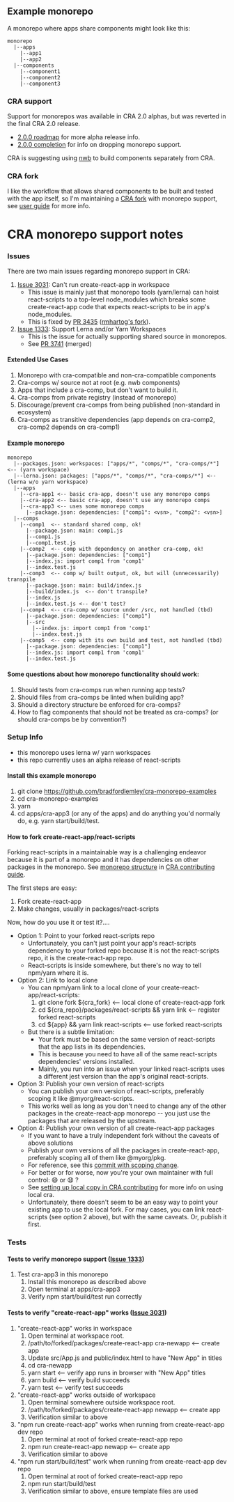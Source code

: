 ## Example monorepo
A monorepo where apps share components might look like this:
```
monorepo
  |--apps
    |--app1
    |--app2
  |--components
    |--component1
    |--component2
    |--component3
```
### CRA support
Support for monorepos was available in CRA 2.0 alphas, but was reverted in the final CRA 2.0 release.
* [2.0.0 roadmap](https://github.com/facebook/create-react-app/issues/3815) for more alpha release info.
* [2.0.0 completion](https://github.com/facebook/create-react-app/issues/5024) for info on dropping monorepo support.

CRA is suggesting using [nwb](https://github.com/insin/nwb) to build components separately from CRA.

### CRA fork
I like the workflow that allows shared components to be built and tested with the app itself, so I'm maintaining a [CRA fork](https://github.com/bradfordlemley/create-react-app) with monorepo support, see [user guide](https://github.com/bradfordlemley/create-react-app/tree/plus2/packages/react-scripts/template#sharing-components-in-a-monorepo) for more info.

# CRA monorepo support notes
### Issues
There are two main issues regarding monorepo support in CRA:
1. [Issue 3031](https://github.com/facebookincubator/create-react-app/issues/3031): Can't run create-react-app in workspace
   * This issue is mainly just that monorepo tools (yarn/lerna) can hoist react-scripts to a top-level node_modules which breaks some create-react-app code that expects react-scripts to be in app's node_modules.
   * This is fixed by [PR 3435](https://github.com/facebookincubator/create-react-app/pull/3435) ([rmhartog's fork](https://github.com/rmhartog/create-react-app/tree/support-yarn-workspaces)).
1. [Issue 1333](https://github.com/facebookincubator/create-react-app/issues/1333): Support Lerna and/or Yarn Workspaces
   * This is the issue for actually supporting shared source in monorepos.
   * See [PR 3741](https://github.com/facebookincubator/create-react-app/pull/3741) (merged)

#### Extended Use Cases
1. Monorepo with cra-compatible and non-cra-compatible components
2. Cra-comps w/ source not at root  (e.g. nwb components)
3. Apps that include a cra-comp, but don't want to build it.
4. Cra-comps from private registry (instead of monorepo)
5. Discourage/prevent cra-comps from being published (non-standard in ecosystem)
6. Cra-comps as transitive dependencies (app depends on cra-comp2, cra-comp2 depends on cra-comp1)

#### Example monorepo
```
monorepo
  |--packages.json: workspaces: ["apps/*", "comps/*", "cra-comps/*"] <-- (yarn workspace)
  |--lerna.json: packages: ["apps/*", "comps/*", "cra-comps/*"] <-- (lerna w/o yarn workspace)
  |--apps
    |--cra-app1 <-- basic cra-app, doesn't use any monorepo comps
    |--cra-app2 <-- basic cra-app, doesn't use any monorepo comps
    |--cra-app3 <-- uses some monorepo comps
      |--package.json: dependencies: ["comp1": <vsn>, "comp2": <vsn>]
  |--comps
    |--comp1  <-- standard shared comp, ok!
      |--package.json: main: comp1.js
      |--comp1.js
      |--comp1.test.js
    |--comp2  <-- comp with dependency on another cra-comp, ok!
      |--package.json: dependencies: ["comp1"]
      |--index.js: import comp1 from 'comp1'
      |--index.test.js
    |--comp3  <-- comp w/ built output, ok, but will (unnecessarily) transpile
      |--package.json: main: build/index.js
      |--build/index.js  <-- don't transpile?
      |--index.js
      |--index.test.js <-- don't test?
    |--comp4  <-- cra-comp w/ source under /src, not handled (tbd)
      |--package.json: dependencies: ["comp1"]
      |--src
        |--index.js: import comp1 from 'comp1'
        |--index.test.js
    |--comp5  <-- comp with its own build and test, not handled (tbd)
      |--package.json: dependencies: ["comp1"]
      |--index.js: import comp1 from 'comp1'
      |--index.test.js
```

#### Some questions about how monorepo functionality should work:
1. Should tests from cra-comps run when running app tests?
1. Should files from cra-comps be linted when building app?
1. Should a directory structure be enforced for cra-comps?
1. How to flag components that should not be treated as cra-comps?  (or should cra-comps be by convention?)

### Setup Info
* this monorepo uses lerna w/ yarn workspaces
* this repo currently uses an alpha release of react-scripts

#### Install this example monorepo
1. git clone https://github.com/bradfordlemley/cra-monorepo-examples
1. cd cra-monorepo-examples
1. yarn
1. cd apps/cra-app3 (or any of the apps) and do anything you'd normally do, e.g. yarn start/build/test.

#### How to fork create-react-app/react-scripts

Forking react-scripts in a maintainable way is a challenging endeavor because it is part of a monorepo
and it has dependencies on other packages in the monorepo.  See [monorepo structure](https://github.com/facebook/create-react-app/blob/master/CONTRIBUTING.md#folder-structure-of-create-react-app) in [CRA contributing guide](https://github.com/facebook/create-react-app/blob/master/CONTRIBUTING.md).

The first steps are easy:
1. Fork create-react-app
2. Make changes, usually in packages/react-scripts

Now, how do you use it or test it?....
* Option 1: Point to your forked react-scripts repo
   * Unfortunately, you can't just point your app's react-scripts dependency to your forked repo because it is not the react-scripts repo, it is the create-react-app repo.
   * React-scripts is inside somewhere, but there's no way to tell npm/yarn where it is.
* Option 2: Link to local clone
   * You can npm/yarn link to a local clone of your create-react-app/react-scripts:
      1. git clone fork ${cra_fork}  <-- local clone of create-react-app fork
      1. cd ${cra_repo}/packages/react-scripts && yarn link  <-- register forked react-scripts
      1. cd ${app} &&  yarn link react-scripts  <-- use forked react-scripts
   * But there is a subtle limitation:
      * Your fork must be based on the same version of react-scripts that the app lists in its dependencies.
      * This is because you need to have all of the same react-scripts dependencies' versions installed.
      * Mainly, you run into an issue when your linked react-scripts uses a different jest version than the app's original react-scripts.
* Option 3: Publish your own version of react-scripts
   * You can publish your own version of react-scripts, preferably scoping it like @myorg/react-scripts.
   * This works well as long as you don't need to change any of the other packages in the create-react-app monorepo -- you just use the packages that are released by the upstream.
* Option 4: Publish your own version of all create-react-app packages
   * If you want to have a truly independent fork without the caveats of above solutions
   * Publish your own versions of all the packages in create-react-app, preferably scoping all of them like @myorg/pkg.
   * For reference, see this [commit with scoping change]( https://github.com/bradfordlemley/create-react-app/commit/be84d03e8184d9e2265c677a6ea1ea495ae417cc).
   * For better or for worse, now you're your own maintainer with full control: :smile: or :anguished: ?
   * See [setting up local copy in CRA contributing](https://github.com/facebookincubator/create-react-app/blob/master/CONTRIBUTING.md#setting-up-a-local-copy) for more info on using local cra.
   * Unfortunately, there doesn't seem to be an easy way to point your existing app to use the local fork.  For may cases, you can link react-scripts (see option 2 above), but with the same caveats.  Or, publish it first.

### Tests
#### Tests to verify monorepo support ([Issue 1333](https://github.com/facebookincubator/create-react-app/issues/1333))
1. Test cra-app3 in this monorepo
   1. Install this monorepo as described above
   1. Open terminal at apps/cra-app3
   1. Verify npm start/build/test run correctly

#### Tests to verify "create-react-app" works ([Issue 3031](https://github.com/facebookincubator/create-react-app/issues/3031))
1. "create-react-app" works in workspace
   1. Open terminal at workspace root.
   1. /path/to/forked/packages/create-react-app cra-newapp <-- create app
   1. Update src/App.js and public/index.html to have "New App" in titles
   1. cd cra-newapp
   1. yarn start <-- verify app runs in browser with "New App" titles
   1. yarn build <-- verify build succeeds
   1. yarn test <-- verify test succeeds
1. "create-react-app" works outside of workspace
   1. Open terminal somewhere outside workspace root.
   1. /path/to/forked/packages/create-react-app newapp <-- create app
   1. Verification similar to above
1. "npm run create-react-app" works when running from create-react-app dev repo
   1. Open terminal at root of forked create-react-app repo
   1. npm run create-react-app newapp  <-- create app
   1. Verification similar to above
1. "npm run start/build/test" work when running from create-react-app dev repo
   1. Open terminal at root of forked create-react-app repo
   1. npm run start/build/test
   1. Verification similar to above, ensure template files are used
